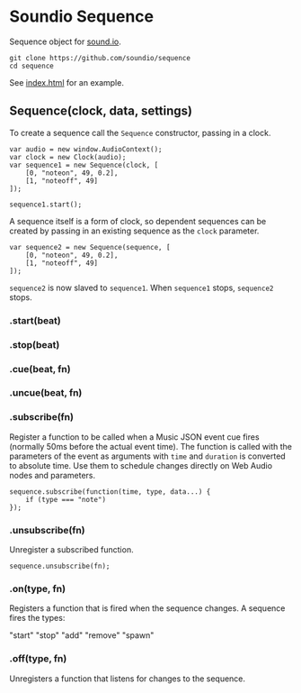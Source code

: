# Soundio Sequence

Sequence object for [sound.io](http://github.com/soundio).

    git clone https://github.com/soundio/sequence
    cd sequence

See [index.html](https://github.com/grimborg/soundio-sequencer/blob/master/index.html) for an example.


## Sequence(clock, data, settings)

To create a sequence call the <code>Sequence</code> constructor, passing in a
clock.

    var audio = new window.AudioContext();
    var clock = new Clock(audio);
    var sequence1 = new Sequence(clock, [
        [0, "noteon", 49, 0.2],
        [1, "noteoff", 49]
    ]);
    
    sequence1.start();

A sequence itself is a form of clock, so dependent sequences can be created by
passing in an existing sequence as the <code>clock</code> parameter.

    var sequence2 = new Sequence(sequence, [
        [0, "noteon", 49, 0.2],
        [1, "noteoff", 49]
    ]);

<code>sequence2</code> is now slaved to <code>sequence1</code>. When
<code>sequence1</code> stops, <code>sequence2</code> stops.

### .start(beat)

### .stop(beat)

### .cue(beat, fn)

### .uncue(beat, fn)

### .subscribe(fn)

Register a function to be called when a Music JSON event cue fires (normally
50ms before the actual event time). The function is called with the parameters
of the event as arguments with <code>time</code> and <code>duration</code> is
converted to absolute time. Use them to schedule changes directly on Web Audio
nodes and parameters.

    sequence.subscribe(function(time, type, data...) {
        if (type === "note")
    });

### .unsubscribe(fn)

Unregister a subscribed function.

    sequence.unsubscribe(fn);

### .on(type, fn)

Registers a function that is fired when the sequence changes. A sequence fires
the types:

"start"
"stop"
"add"
"remove"
"spawn"

### .off(type, fn)

Unregisters a function that listens for changes to the sequence.
